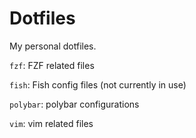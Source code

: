 # Dotfiles

My personal dotfiles.

`fzf`: FZF related files

`fish`: Fish config files (not currently in use)

`polybar`: polybar configurations

`vim`: vim related files
